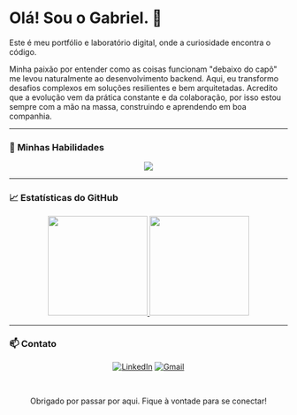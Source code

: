 # Olá! Sou o Gabriel. 👋

Este é meu portfólio e laboratório digital, onde a curiosidade encontra o código.

Minha paixão por entender como as coisas funcionam "debaixo do capô" me levou naturalmente ao desenvolvimento backend. Aqui, eu transformo desafios complexos em soluções resilientes e bem arquitetadas. Acredito que a evolução vem da prática constante e da colaboração, por isso estou sempre com a mão na massa, construindo e aprendendo em boa companhia.

---

### 🚀 Minhas Habilidades

<p align="center">
  <a href="https://skillicons.dev">
    <img src="https://skillicons.dev/icons?i=html,css,js,ts,java,spring,nodejs,express,prisma,postgresql,mysql,mongodb,docker,git,postman" />
  </a>
</p>

---

### 📈 Estatísticas do GitHub

<p align="center">
  <a href="https://github.com/Wirizada">
    <img height="180em" src="https://github-readme-stats.vercel.app/api?username=Wirizada&show_icons=true&theme=dracula&include_all_commits=true&count_private=true"/>
    <img height="180em" src="https://github-readme-stats.vercel.app/api/top-langs/?username=Wirizada&layout=compact&langs_count=7&theme=dracula"/>
  </a>
</p>

---

### 📫 Contato

<p align="center">
<a href="https://www.linkedin.com/in/gabriel-vaz-140867219/" target="_blank"><img src="https://img.shields.io/badge/LinkedIn-0A66C2?style=for-the-badge&logo=linkedin&logoColor=white" alt="LinkedIn"></a>
<a href="mailto:gabrielgaasouzaofs@gmail.com" target="_blank"><img src="https://img.shields.io/badge/Gmail-D14836?style=for-the-badge&logo=gmail&logoColor=white" alt="Gmail"></a>
</p>
<br>
<p align="center">
  Obrigado por passar por aqui. Fique à vontade para se conectar!
</p>
